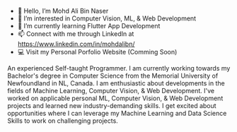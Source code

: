 - 👋 Hello, I’m Mohd Ali Bin Naser
- 👀 I’m interested in Computer Vision, ML, & Web Development
- 🌱 I’m currently learning Flutter App Development
- 📫 Connect with me through LinkedIn at https://www.linkedin.com/in/mohdalibn/
- 💻 Visit my Personal Porfolio Website (Comming Soon)

<!---
mohdalibn/mohdalibn is a ✨ special ✨ repository because its `README.md` (this file) appears on your GitHub profile.
You can click the Preview link to take a look at your changes.
--->


An experienced Self-taught Programmer. I am currently working towards my Bachelor's degree in Computer Science from the Memorial University of Newfoundland in NL, Canada. 
I am enthusiastic about developments in the fields of Machine Learning, Computer Vision, & Web Development. I've worked on applicable personal ML, Computer Vision, & Web Development projects and learned new industry-demanding skills. I get excited about opportunities where I can leverage my Machine Learning and Data Science Skills to work on challenging projects. 

